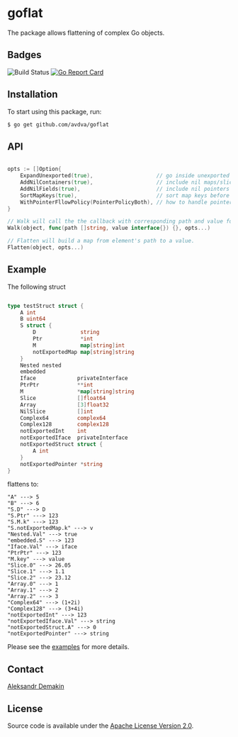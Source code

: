 # goflat
The package allows flattening of complex Go objects.

## Badges

![Build Status](https://github.com/avdva/goflat/workflows/golangci-lint/badge.svg)
[![Go Report Card](https://goreportcard.com/badge/github.com/avdva/goflat)](https://goreportcard.com/report/github.com/avdva/goflat)

## Installation

To start using this package, run:

```sh
$ go get github.com/avdva/goflat
```

## API

```go

opts := []Option{
	ExpandUnexported(true),                    // go inside unexported fields
	AddNilContainers(true),                    // include nil maps/slices
	AddNilFields(true),                        // include nil pointers to primitive types
	SortMapKeys(true),                         // sort map keys before visiting a map
	WithPointerFllowPolicy(PointerPolicyBoth), // how to handle pointers. see PointerPolicy* consts.
}

// Walk will call the the callback with corresponding path and value for all objects inside the root value object.
Walk(object, func(path []string, value interface{}) {}, opts...)

// Flatten will build a map from element's path to a value.
Flatten(object, opts...)
```

## Example
The following struct
```go

type testStruct struct {
	A int
	B uint64
	S struct {
		D              string
		Ptr            *int
		M              map[string]int
		notExportedMap map[string]string
	}
	Nested nested
	embedded
	Iface             privateInterface
	PtrPtr            **int
	M                 *map[string]string
	Slice             []float64
	Array             [3]float32
	NilSlice          []int
	Complex64         complex64
	Complex128        complex128
	notExportedInt    int
	notExportedIface  privateInterface
	notExportedStruct struct {
		A int
	}
	notExportedPointer *string
}

```

flattens to:
```
"A" ---> 5
"B" ---> 6
"S.D" ---> D
"S.Ptr" ---> 123
"S.M.k" ---> 123
"S.notExportedMap.k" ---> v
"Nested.Val" ---> true
"embedded.S" ---> 123
"Iface.Val" ---> iface
"PtrPtr" ---> 123
"M.key" ---> value
"Slice.0" ---> 26.05
"Slice.1" ---> 1.1
"Slice.2" ---> 23.12
"Array.0" ---> 1
"Array.1" ---> 2
"Array.2" ---> 3
"Complex64" ---> (1+2i)
"Complex128" ---> (3+4i)
"notExportedInt" ---> 123
"notExportedIface.Val" ---> string
"notExportedStruct.A" ---> 0
"notExportedPointer" ---> string
```

Please see the [examples](/goflat_example_test.go) for more details.

## Contact

[Aleksandr Demakin](mailto:alexander.demakin@gmail.com)

## License

Source code is available under the [Apache License Version 2.0](/LICENSE).